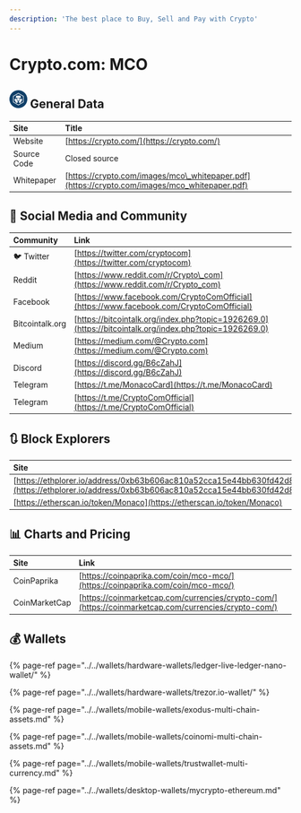 ```yaml
---
description: 'The best place to Buy, Sell and Pay with Crypto'
---
```


# Crypto.com: MCO

## ![](../../.gitbook/assets/mco.png) General Data

| Site | Title |
| :--- | :--- |
| Website | [https://crypto.com/](https://crypto.com/) |
| Source Code | Closed source |
| Whitepaper | [https://crypto.com/images/mco\_whitepaper.pdf](https://crypto.com/images/mco_whitepaper.pdf) |

## 🙋 Social Media and Community

| Community | Link |
| :--- | :--- |
| 🐦 Twitter | [https://twitter.com/cryptocom](https://twitter.com/cryptocom) |
| Reddit | [https://www.reddit.com/r/Crypto\_com](https://www.reddit.com/r/Crypto_com) |
| Facebook | [https://www.facebook.com/CryptoComOfficial](https://www.facebook.com/CryptoComOfficial) |
| Bitcointalk.org | [https://bitcointalk.org/index.php?topic=1926269.0](https://bitcointalk.org/index.php?topic=1926269.0) |
| Medium | [https://medium.com/@Crypto.com](https://medium.com/@Crypto.com) |
| Discord | [https://discord.gg/B6cZahJ](https://discord.gg/B6cZahJ) |
| Telegram | [https://t.me/MonacoCard](https://t.me/MonacoCard) |
| Telegram | [https://t.me/CryptoComOfficial](https://t.me/CryptoComOfficial) |

## 🔃 Block Explorers

| Site |
| :--- |
| [https://ethplorer.io/address/0xb63b606ac810a52cca15e44bb630fd42d8d1d83d](https://ethplorer.io/address/0xb63b606ac810a52cca15e44bb630fd42d8d1d83d) |
| [https://etherscan.io/token/Monaco](https://etherscan.io/token/Monaco) |

## 📊 Charts and Pricing

| Site | Link |
| :--- | :--- |
| CoinPaprika | [https://coinpaprika.com/coin/mco-mco/](https://coinpaprika.com/coin/mco-mco/) |
| CoinMarketCap | [https://coinmarketcap.com/currencies/crypto-com/](https://coinmarketcap.com/currencies/crypto-com/) |

## 💰 Wallets

{% page-ref page="../../wallets/hardware-wallets/ledger-live-ledger-nano-wallet/" %}

{% page-ref page="../../wallets/hardware-wallets/trezor.io-wallet/" %}

{% page-ref page="../../wallets/mobile-wallets/exodus-multi-chain-assets.md" %}

{% page-ref page="../../wallets/mobile-wallets/coinomi-multi-chain-assets.md" %}

{% page-ref page="../../wallets/mobile-wallets/trustwallet-multi-currency.md" %}

{% page-ref page="../../wallets/desktop-wallets/mycrypto-ethereum.md" %}

